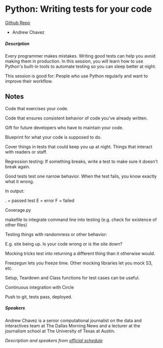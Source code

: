 # Python: Writing tests for your code

[Github Repo](https://github.com/DallasMorningNews/python-testing-101)

* Andrew Chavez

##### Description

Every programmer makes mistakes. Writing good tests can help you avoid making them in production. In this session, you will learn how to use Python's built-in tools to automate testing so you can sleep better at night. 

This session is good for: People who use Python regularly and want to improve their workflow.

## Notes

Code that exercises your code.

Code that ensures consistent behavior of code you've already written.

Gift for future developers who have to maintain your code.

Blueprint for what your code is supposed to do.

Cover things in tests that could keep you up at night. Things that interact with readers or staff.

Regression testing: If something breaks, write a test to make sure it doesn't break again.

Good tests test one narrow behavior. When the test fails, you know exactly what it wrong.

In output:

. = passed test
E = error
F = failed

Coverage.py

makefile to integrate command line into testing (e.g. check for existence of other files)

Testing things with randomness or other behavior:

E.g. site being up. Is your code wrong or is the site down?

Mocking tricks test into returning a different thing than it otherwise would.

Freezegun lets you freeze time. Other mocking libraries let you mock S3, etc.

Setup, Teardown and Class functions for test cases can be useful.

Continuous integration with Circle

Push to git, tests pass, deployed.

##### Speakers

Andrew Chavez is a senior computational journalist on the data and interactives team at The Dallas Morning News and a lecturer at the journalism school at The University of Texas at Austin.

_Description and speakers from [official schedule](https://www.ire.org/events-and-training/event/3189/3631/)_